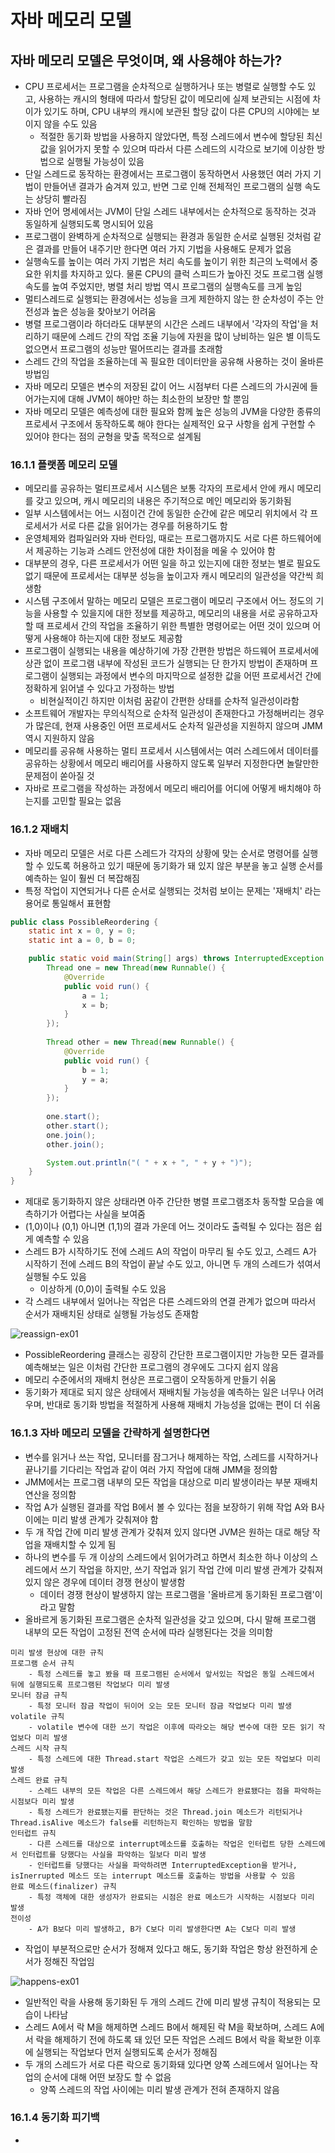 # 자바 메모리 모델

## 자바 메모리 모델은 무엇이며, 왜 사용해야 하는가?
- CPU 프로세서는 프로그램을 순차적으로 실행하거나 또는 병렬로 실행할 수도 있고, 사용하는 캐시의 형태에 따라서 할당된 값이 메모리에 실제 보관되는 시점에 차이가 있기도 하며, CPU 내부의 캐시에 보관된 할당 값이 다른 CPU의 시야에는 보이지 않을 수도 있음
	- 적절한 동기화 방법을 사용하지 않았다면, 특정 스레드에서 변수에 할당된 최신 값을 읽어가지 못할 수 있으며 따라서 다른 스레드의 시각으로 보기에 이상한 방법으로 실행될 가능성이 있음
- 단일 스레드로 동작하는 환경에서는 프로그램이 동작하면서 사용했던 여러 가지 기법이 만들어낸 결과가 숨겨져 있고, 반면 그로 인해 전체적인 프로그램의 실행 속도는 상당히 빨라짐
- 자바 언어 명세에서는 JVM이 단일 스레드 내부에서는 순차적으로 동작하는 것과 동일하게 실행되도록 명시되어 있음
- 프로그램이 완벽하게 순차적으로 실행되는 환경과 동일한 순서로 실행된 것처럼 같은 결과를 만들어 내주기만 한다면 여러 가지 기법을 사용해도 문제가 없음
- 실행속도를 높이는 여러 가지 기법은 처리 속도를 높이기 위한 최근의 노력에서 중요한 위치를 차지하고 있다. 물론 CPU의 클럭 스피드가 높아진 것도 프로그램 실행 속도를 높여 주었지만, 병렬 처리 방법 역시 프로그램의 실행속도를 크게 높임
- 멀티스레드로 실행되는 환경에서는 성능을 크게 제한하지 않는 한 순차성이 주는 안전성과 높은 성능을 찾아보기 어려움
- 병렬 프로그램이라 하더라도 대부분의 시간은 스레드 내부에서 '각자의 작업'을 처리하기 때문에 스레드 간의 작업 조율 기능에 자원을 많이 낭비하는 일은 별 이득도 없으면서 프로그램의 성능만 떨어뜨리는 결과를 초래함
- 스레드 간의 작업을 조율하는데 꼭 필요한 데이터만을 공유해 사용하는 것이 올바른 방법임
- 자바 메모리 모델은 변수의 저장된 값이 어느 시점부터 다른 스레드의 가시권에 들어가는지에 대해 JVM이 해야만 하는 최소한의 보장만 할 뿐임
- 자바 메모리 모델은 예측성에 대한 필요와 함께 높은 성능의 JVM을 다양한 종류의 프로세서 구조에서 동작하도록 해야 한다는 실제적인 요구 사항을 쉽게 구현할 수 있어야 한다는 점의 균형을 맞출 목적으로 설계됨

### 16.1.1 플랫폼 메모리 모델
- 메모리를 공유하는 멀티프로세서 시스템은 보통 각자의 프로세서 안에 캐시 메모리를 갖고 있으며, 캐시 메모리의 내용은 주기적으로 메인 메모리와 동기화됨
- 일부 시스템에서는 어느 시점이건 간에 동일한 순간에 같은 메모리 위치에서 각 프로세서가 서로 다른 값을 읽어가는 경우를 허용하기도 함
- 운영체제와 컴파일러와 자바 런타임, 때로는 프로그램까지도 서로 다른 하드웨어에서 제공하는 기능과 스레드 안전성에 대한 차이점을 메울 수 있어야 함
- 대부분의 경우, 다른 프로세서가 어떤 일을 하고 있는지에 대한 정보는 별로 필요도 없기 때문에 프로세서는 대부분 성능을 높이고자 캐시 메모리의 일관성을 약간씩 희생함
- 시스템 구조에서 말하는 메모리 모델은 프로그램이 메모리 구조에서 어느 정도의 기능을 사용할 수 있을지에 대한 정보를 제공하고, 메모리의 내용을 서로 공유하고자 할 때 프로세서 간의 작업을 조율하기 위한 특별한 명령어로는 어떤 것이 있으며 어떻게 사용해야 하는지에 대한 정보도 제공함
- 프로그램이 실행되는 내용을 예상하기에 가장 간편한 방법은 하드웨어 프로세서에 상관 없이 프로그램 내부에 작성된 코드가 실행되는 단 한가지 방법이 존재하며 프로그램이 실행되는 과정에서 변수의 마지막으로 설정한 값을 어떤 프로세서건 간에 정확하게 읽어낼 수 있다고 가정하는 방법
	- 비현실적이긴 하지만 이처럼 꿈같이 간편한 상태를 순차적 일관성이라함
- 소프트웨어 개발자는 무의식적으로 순차적 일관성이 존재한다고 가정해버리는 경우가 많은데, 현재 사용중인 어떤 프로세서도 순차적 일관성을 지원하지 않으며 JMM 역시 지원하지 않음
- 메모리를 공유해 사용하는 멀티 프로세서 시스템에서는 여러 스레드에서 데이터를 공유하는 상황에서 메모리 배리어를 사용하지 않도록 일부러 지정한다면 놀랄만한 문제점이 쏟아질 것
- 자바로 프로그램을 작성하는 과정에서 메모리 배리어를 어디에 어떻게 배치해야 하는지를 고민할 필요는 없음

### 16.1.2 재배치
- 자바 메모리 모델은 서로 다른 스레드가 각자의 상황에 맞는 순서로 명령어를 실행할 수 있도록 허용하고 있기 때문에 동기화가 돼 있지 않은 부분을 놓고 실행 순서를 예측하는 일이 훨씬 더 복잡해짐
- 특정 작업이 지연되거나 다른 순서로 실행되는 것처럼 보이는 문제는 '재배치' 라는 용어로 통일해서 표현함
~~~java
public class PossibleReordering {
    static int x = 0, y = 0;
    static int a = 0, b = 0;

    public static void main(String[] args) throws InterruptedException {
        Thread one = new Thread(new Runnable() {
            @Override
            public void run() {
                a = 1;
                x = b;
            }
        });
        
        Thread other = new Thread(new Runnable() {
            @Override
            public void run() {
                b = 1;
                y = a;
            }
        });
        
        one.start();
        other.start();
        one.join();
        other.join();

        System.out.println("( " + x + ", " + y + ")");
    }
}
~~~
- 제대로 동기화하지 않은 상태라면 아주 간단한 병렬 프로그램조차 동작할 모습을 예측하기가 어렵다는 사실을 보여줌
- (1,0)이나 (0,1) 아니면 (1,1)의 결과 가운데 어느 것이라도 출력될 수 있다는 점은 쉽게 예측할 수 있음
- 스레드 B가 시작하기도 전에 스레드 A의 작업이 마무리 될 수도 있고, 스레드 A가 시작하기 전에 스레드 B의 작업이 끝날 수도 있고, 아니면 두 개의 스레드가 섞여서 실행될 수도 있음
	- 이상하게 (0,0)이 출력될 수도 있음
- 각 스레드 내부에서 일어나는 작업은 다른 스레드와의 연결 관계가 없으며 따라서 순서가 재배치된 상태로 실행될 가능성도 존재함

![reassign-ex01](/img/reassign-ex01.png)       

- PossibleReordering 클래스는 굉장히 간단한 프로그램이지만 가능한 모든 결과를 예측해보는 일은 이처럼 간단한 프로그램의 경우에도 그다지 쉽지 않음
- 메모리 수준에서의 재배치 현상은 프로그램이 오작동하게 만들기 쉬움
- 동기화가 제대로 되지 않은 상태에서 재배치될 가능성을 예측하는 일은 너무나 어려우며, 반대로 동기화 방법을 적절하게 사용해 재배치 가능성을 없애는 편이 더 쉬움

### 16.1.3 자바 메모리 모델을 간략하게 설명한다면
- 변수를 읽거나 쓰는 작업, 모니터를 잠그거나 해제하는 작업, 스레드를 시작하거나 끝나기를 기다리는 작업과 같이 여러 가지 작업에 대해 JMM을 정의함
- JMM에서는 프로그램 내부의 모든 작업을 대상으로 미리 발생이라는 부분 재배치 연산을 정의함
- 작업 A가 실행된 결과를 작업 B에서 볼 수 있다는 점을 보장하기 위해 작업 A와 B사이에는 미리 발생 관계가 갖춰져야 함
- 두 개 작업 간에 미리 발생 관계가 갖춰져 있지 않다면 JVM은 원하는 대로 해당 작업을 재배치할 수 있게 됨
- 하나의 변수를 두 개 이상의 스레드에서 읽어가려고 하면서 최소한 하나 이상의 스레드에서 쓰기 작업을 하지만, 쓰기 작업과 읽기 작업 간에 미리 발생 관계가 갖춰져 있지 않은 경우에 데이터 경쟁 현상이 발생함
	- 데이터 경쟁 현상이 발생하지 않는 프로그램을 '올바르게 동기화된 프로그램'이라고 말함
- 올바르게 동기화된 프로그램은 순차적 일관성을 갖고 있으며, 다시 말해 프로그램 내부의 모든 작업이 고정된 전역 순서에 따라 실행된다는 것을 의미함

~~~
미리 발생 현상에 대한 규칙
프로그램 순서 규칙 
	- 특정 스레드를 놓고 봤을 때 프로그램된 순서에서 앞서있는 작업은 동일 스레드에서 뒤에 실행되도록 프로그램된 작업보다 미리 발생
모니터 잠금 규칙 
	- 특정 모니터 잠금 작업이 뒤이어 오는 모든 모니터 잠금 작업보다 미리 발생
volatile 규칙 
	- volatile 변수에 대한 쓰기 작업은 이후에 따라오는 해당 변수에 대한 모든 읽기 작업보다 미리 발생
스레드 시작 규칙 
	- 특정 스레드에 대한 Thread.start 작업은 스레드가 갖고 있는 모든 작업보다 미리 발생
스레드 완료 규칙 
	- 스레드 내부의 모든 작업은 다른 스레드에서 해당 스레드가 완료됐다는 점을 파악하는 시점보다 미리 발생
	- 특정 스레드가 완료됐는지를 판단하는 것은 Thread.join 메소드가 리턴되거나 Thread.isAlive 메소드가 false를 리턴하는지 확인하는 방법을 말함
인터럽트 규칙
	- 다른 스레드를 대상으로 interrupt메소드를 호출하는 작업은 인터럽트 당한 스레드에서 인터럽트를 당했다는 사실을 파악하는 일보다 미리 발생
	- 인터럽트를 당했다는 사실을 파악하려면 InterruptedException을 받거나, isInerrupted 메소드 또는 interrupt 메소드를 호출하는 방법을 사용할 수 있음
완료 메소드(finalizer) 규칙 
	- 특정 객체에 대한 생성자가 완료되는 시점은 완료 메소드가 시작하는 시점보다 미리 발생
전이성 
	- A가 B보다 미리 발생하고, B가 C보다 미리 발생한다면 A는 C보다 미리 발생
~~~

- 작업이 부분적으로만 순서가 정해져 있다고 해도, 동기화 작업은 항상 완전하게 순서가 정해진 작업임

![happens-ex01](/img/happens-ex01.png)    

- 일반적인 락을 사용해 동기화된 두 개의 스레드 간에 미리 발생 규칙이 적용되는 모습이 나타남
- 스레드 A에서 락 M을 해제하면 스레드 B에서 해제된 락 M을 확보하며, 스레드 A에서 락을 해제하기 전에 하도록 돼 있던 모든 작업은 스레드 B에서 락을 확보한 이후에 실행되는 작업보다 먼저 실행되도록 순서가 정해짐
- 두 개의 스레드가 서로 다른 락으로 동기화돼 있다면 양쪽 스레드에서 일어나는 작업의 순서에 대해 어떤 보장도 할 수 없음
	- 양쪽 스레드의 작업 사이에는 미리 발생 관계가 전혀 존재하지 않음


### 16.1.4 동기화 피기백
- 


